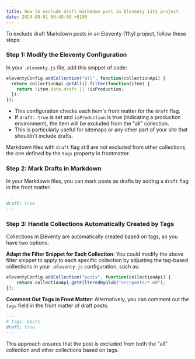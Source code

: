 ```yaml
---
title: How to exclude draft markdown post in Eleventy 11ty project
date: 2024-09-01 06:49:00 +0100
---
```






To exclude draft Markdown posts in an Eleventy (11ty) project, follow these steps:

### Step 1: Modify the Eleventy Configuration

In your `.eleventy.js` file, add this snippet of code:

```js
eleventyConfig.addCollection("all", function(collectionApi) {
  return collectionApi.getAll().filter(function(item) {
    return !item.data.draft || !isProduction;
  });
});
```

- This configuration checks each item's front matter for the `draft` flag.
- If `draft: true` is set and `isProduction` is true (indicating a production environment), the item will be excluded from the "all" collection.
- This is particularly useful for sitemaps or any other part of your site that shouldn't include drafts.

Markdown files with `draft` flag still are not excluded from other collections, the one defined by the `tags` property in frontmatter.



### Step 2: Mark Drafts in Markdown

In your Markdown files, you can mark posts as drafts by adding a `draft` flag in the front matter:

```markdown
---
draft: true
---
```

### Step 3: Handle Collections Automatically Created by Tags

Collections in Eleventy are automatically created based on tags, so you have two options:

**Adapt the Filter Snippet for Each Collection**: You could modify the above filter snippet to apply to each specific collection by adjusting the tag-based collections in your `.eleventy.js` configuration, such as:

```js
eleventyConfig.addCollection("posts", function(collectionApi) {
    return collectionApi.getFilteredByGlob("src/posts/*.md");
});
```



**Comment Out Tags in Front Matter**: Alternatively, you can comment out the `tags` field in the front matter of draft posts:

```markdown
---
# tags: posts
draft: true
---
```

This approach ensures that the post is excluded from both the "all" collection and other collections based on tags.